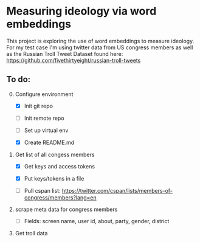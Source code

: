 # Measuring ideology via word embeddings

This project is exploring the use of word embeddings to measure ideology.
For my test case I'm using twitter data from US congress members as well as the Russian Troll Tweet Dataset found here: https://github.com/fivethirtyeight/russian-troll-tweets

## To do:
0. Configure environment

    - [x] Init git repo
    - [ ] Init remote repo
    - [ ] Set up virtual env
    - [x] Create README.md
    

1. Get list of all congess members
    - [x] Get keys and access tokens
    - [x] Put keys/tokens in a file
    - [ ] Pull cspan list: https://twitter.com/cspan/lists/members-of-congress/members?lang=en


2. scrape meta data for congress members

    - [ ] Fields: screen name, user id, about, party, gender, district


3. Get troll data